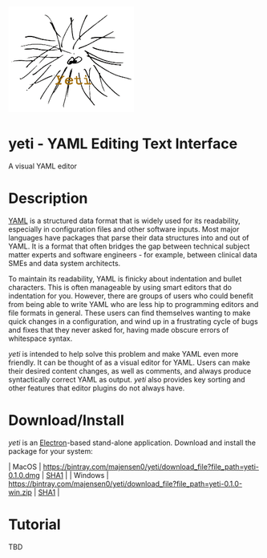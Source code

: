 # ![yeti logo](./render-process/assets/yeti-0.25.png)

# yeti - YAML Editing Text Interface

A visual YAML editor

# Description

[YAML](https://yaml.org/) is a structured data format that is widely
used for its readability, especially in configuration files and other
software inputs. Most major languages have packages that parse their
data structures into and out of YAML. It is a format that often
bridges the gap between technical subject matter experts and software
engineers - for example, between clinical data SMEs and data system
architects.

To maintain its readability, YAML is finicky about indentation and
bullet characters. This is often manageable by using smart editors
that do indentation for you. However, there are groups of users who
could benefit from being able to write YAML who are less hip to
programming editors and file formats in general. These users can find
themselves wanting to make quick changes in a configuration, and wind
up in a frustrating cycle of bugs and fixes that they never asked for,
having made obscure errors of whitespace syntax.

_yeti_ is intended to help solve this problem and make YAML even more
friendly. It can be thought of as a visual editor for YAML. Users can
make their desired content changes, as well as comments, and
always produce syntactically correct YAML as output. _yeti_ also provides
key sorting and other features that editor plugins do not always have.

# Download/Install

_yeti_ is an [Electron](https://electronjs.org)-based stand-alone
application. Download and install the package for your system:

| MacOS | https://bintray.com/majensen0/yeti/download_file?file_path=yeti-0.1.0.dmg |  [SHA1](./dist/yeti-0.1.0.dmg.sha1) |
| Windows | https://bintray.com/majensen0/yeti/download_file?file_path=yeti-0.1.0-win.zip | [SHA1](./dist/yeti-0.1.0-win.zip.sha1) |

# Tutorial

TBD










